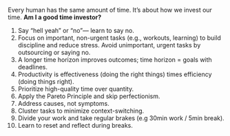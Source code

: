 Every human has the same amount of time. It’s about how we invest our time. **Am I a good time investor?**

1. Say “hell yeah” or “no”— learn to say no.
2. Focus on important, non-urgent tasks (e.g., workouts, learning) to build discipline and reduce stress. Avoid unimportant, urgent tasks by outsourcing or saying no.
3. A longer time horizon improves outcomes; time horizon = goals with deadlines.
4. Productivity is effectiveness (doing the right things) times efficiency (doing things right).
5. Prioritize high-quality time over quantity.
6. Apply the Pareto Principle and skip perfectionism.
7. Address causes, not symptoms.
8. Cluster tasks to minimize context-switching.
9. Divide your work and take regular brakes (e.g 30min work / 5min break).
10. Learn to reset and reflect during breaks.
